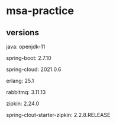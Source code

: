 # msa-practice

## versions
java: openjdk-11

spring-boot: 2.7.10

spring-cloud: 2021.0.6

erlang: 25.1

rabbitmq: 3.11.13

zipkin: 2.24.0

spring-clout-starter-zipkin: 2.2.8.RELEASE
